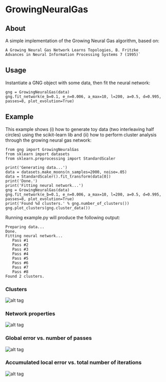 # GrowingNeuralGas

## About

A simple implementation of the Growing Neural Gas algorithm, based on:


    A Growing Neural Gas Network Learns Topologies, B. Fritzke
    Advances in Neural Information Processing Systems 7 (1995)`

## Usage

Instantiate a GNG object with some data, then fit the neural network:

    gng = GrowingNeuralGas(data)
    gng.fit_network(e_b=0.1, e_n=0.006, a_max=10, l=200, a=0.5, d=0.995, passes=8, plot_evolution=True)

## Example

This example shows (i) how to generate toy data (two interleaving half circles) using the scikit-learn lib and (ii) how to perform cluster analysis through the growing neural gas network:

    from gng import GrowingNeuralGas
    from sklearn import datasets
    from sklearn.preprocessing import StandardScaler
    
    print('Generating data...')
    data = datasets.make_moons(n_samples=2000, noise=.05) 
    data = StandardScaler().fit_transform(data[0])
    print('Done.')
    print('Fitting neural network...')
    gng = GrowingNeuralGas(data)
    gng.fit_network(e_b=0.1, e_n=0.006, a_max=10, l=200, a=0.5, d=0.995, passes=8, plot_evolution=True)
    print('Found %d clusters.' % gng.number_of_clusters())
    gng.plot_clusters(gng.cluster_data())


Running example.py will produce the following output:

    Preparing data...
    Done.
    Fitting neural network...
       Pass #1
       Pass #2
       Pass #3
       Pass #4
       Pass #5
       Pass #6
       Pass #7
       Pass #8
    Found 2 clusters.


### Clusters
![alt tag](https://raw.githubusercontent.com/AdrienGuille/GrowingNeuralGas/visualization/clusters.png)

### Network properties
![alt tag](https://raw.githubusercontent.com/AdrienGuille/GrowingNeuralGas/visualization/network_properties.png)

### Global error vs. number of passes
![alt tag](https://raw.githubusercontent.com/AdrienGuille/GrowingNeuralGas/visualization/global_error.png)

### Accumulated local error vs. total number of iterations
![alt tag](https://raw.githubusercontent.com/AdrienGuille/GrowingNeuralGas/visualization/accumulated_local_error.png)

